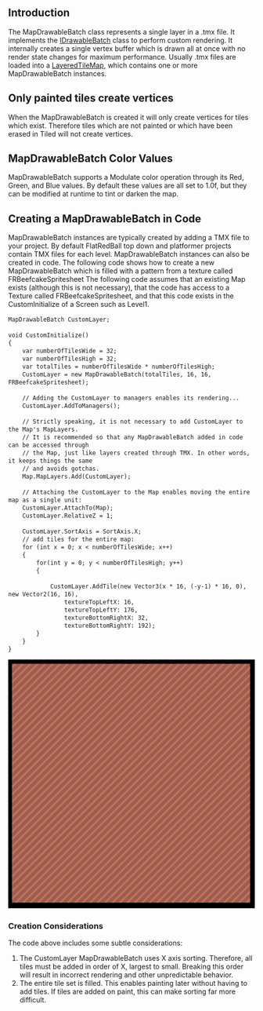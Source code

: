 ## Introduction

The MapDrawableBatch class represents a single layer in a .tmx file. It implements the [IDrawableBatch](/frb/docs/index.php?title=FlatRedBall.Graphics.IDrawableBatch.md "FlatRedBall.Graphics.IDrawableBatch") class to perform custom rendering. It internally creates a single vertex buffer which is drawn all at once with no render state changes for maximum performance. Usually .tmx files are loaded into a [LayeredTileMap](/documentation/tools/tiled-plugin/flatredball-tilegraphics-layeredtilemap/.md), which contains one or more MapDrawableBatch instances.

## Only painted tiles create vertices

When the MapDrawableBatch is created it will only create vertices for tiles which exist. Therefore tiles which are not painted or which have been erased in Tiled will not create vertices.

## MapDrawableBatch Color Values

MapDrawableBatch supports a Modulate color operation through its Red, Green, and Blue values. By default these values are all set to 1.0f, but they can be modified at runtime to tint or darken the map.

## Creating a MapDrawableBatch in Code

MapDrawableBatch instances are typically created by adding a TMX file to your project. By default FlatRedBall top down and platformer projects contain TMX files for each level. MapDrawableBatch instances can also be created in code. The following code shows how to create a new MapDrawableBatch which is filled with a pattern from a texture called FRBeefcakeSpritesheet The following code assumes that an existing Map exists (although this is not necessary), that the code has access to a Texture called FRBeefcakeSpritesheet, and that this code exists in the CustomInitialize of a Screen such as Level1.

    MapDrawableBatch CustomLayer;

    void CustomInitialize()
    {
        var numberOfTilesWide = 32;
        var numberOfTilesHigh = 32;
        var totalTiles = numberOfTilesWide * numberOfTilesHigh;
        CustomLayer = new MapDrawableBatch(totalTiles, 16, 16, FRBeefcakeSpritesheet);

        // Adding the CustomLayer to managers enables its rendering...
        CustomLayer.AddToManagers();

        // Strictly speaking, it is not necessary to add CustomLayer to the Map's MapLayers.
        // It is recommended so that any MapDrawableBatch added in code can be accessed through
        // the Map, just like layers created through TMX. In other words, it keeps things the same
        // and avoids gotchas.
        Map.MapLayers.Add(CustomLayer);

        // Attaching the CustomLayer to the Map enables moving the entire map as a single unit:
        CustomLayer.AttachTo(Map);
        CustomLayer.RelativeZ = 1;

        CustomLayer.SortAxis = SortAxis.X;
        // add tiles for the entire map:
        for (int x = 0; x < numberOfTilesWide; x++)
        {
            for(int y = 0; y < numberOfTilesHigh; y++)
            {

                CustomLayer.AddTile(new Vector3(x * 16, (-y-1) * 16, 0), new Vector2(16, 16),
                    textureTopLeftX: 16,
                    textureTopLeftY: 176,
                    textureBottomRightX: 32,
                    textureBottomRightY: 192);
            }
        }
    }

![](/media/2023-01-img_63b97849def36.png)

### Creation Considerations

The code above includes some subtle considerations:

1.  The CustomLayer MapDrawableBatch uses X axis sorting. Therefore, all tiles must be added in order of X, largest to small. Breaking this order will result in incorrect rendering and other unpredictable behavior.
2.  The entire tile set is filled. This enables painting later without having to add tiles. If tiles are added on paint, this can make sorting far more difficult.
